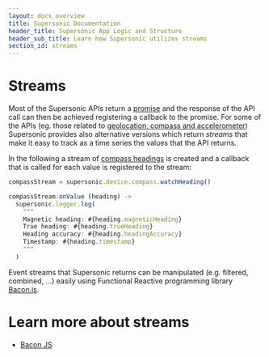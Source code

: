```yaml
---
layout: docs_overview
title: Supersonic Documentation
header_title: Supersonic App Logic and Structure
header_sub_title: Learn how Supersonic utilizes streams
section_id: streams
---
```


# Streams

Most of the Supersonic APIs return a [promise](/overview/promises/)  and the response of the API call can then be achieved registering a callback to the promise. For some of the APIs (eg. those related to [geolocation, compass and accelerometer](/api-reference/stable/supersonic/device/)) Supersonic provides also alternative versions which return _streams_ that make it easy to track as a time series the values that the API returns.

In the following a stream of [compass headings](api-reference/stable/supersonic/device/compass/watchheading/) is created and a callback  that is called for each value is registered to the stream:

```js
compassStream = supersonic.device.compass.watchHeading()

compassStream.onValue (heading) ->
  supersonic.logger.log(
    """
    Magnetic heading: #{heading.magneticHeading}
    True heading: #{heading.trueHeading}
    Heading accuracy: #{heading.headingAccuracy}
    Timestamp: #{heading.timestamp}
    """
  )
```

Event streams that Supersonic returns can be manipulated (e.g. filtered, combined, ...) easily using Functional Reactive programming library [Bacon.js]((https://github.com/baconjs/bacon.js/)).

# Learn more about streams

 - [Bacon JS](https://github.com/baconjs/bacon.js/)

